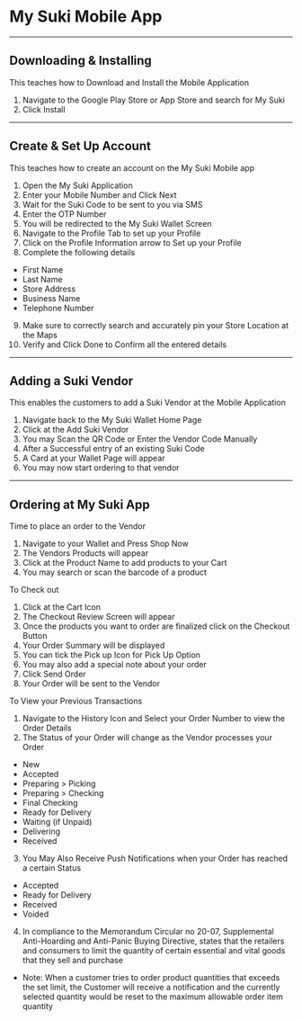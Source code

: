 
My Suki Mobile App
=======

---
Downloading & Installing
----------
This teaches how to Download and Install
the Mobile Application

1. Navigate to the Google Play Store or App Store and search for My Suki
2. Click Install

---
Create & Set Up Account
----------
This teaches how to create an account on
the My Suki Mobile app

1. Open the My Suki Application
2. Enter your Mobile Number and Click Next
3. Wait for the Suki Code to be sent to you via SMS
4. Enter the OTP Number
5. You will be redirected to the My Suki Wallet Screen
6. Navigate to the Profile Tab to set up your Profile
7. Click on the Profile Information arrow to Set up your Profile
8. Complete the following details
  * First Name
  * Last Name
  * Store Address
  * Business Name
  * Telephone Number
9. Make sure to correctly search and accurately pin your Store Location at the Maps
10. Verify and Click Done to Confirm all the entered details

---
Adding a Suki Vendor
----------
This enables the customers to add a Suki Vendor at the Mobile Application

1. Navigate back to the My Suki Wallet Home Page
2. Click at the Add Suki Vendor
3. You may Scan the QR Code or Enter the Vendor Code Manually
4. After a Successful entry of an existing Suki Code
5. A Card at your Wallet Page will appear
6. You may now start ordering to that vendor

---
Ordering at My Suki App
----------
Time to place an order to the Vendor

1. Navigate to your Wallet and Press Shop Now
2. The Vendors Products will appear
3. Click at the Product Name to add products to your Cart
4. You may search or scan the barcode of a product

To Check out

1. Click at the Cart Icon
2. The Checkout Review Screen will appear
3. Once the products you want to order are finalized click on the Checkout Button
4. Your Order Summary will be displayed
5. You can tick the Pick up Icon for Pick Up Option
6. You may also add a special note about your order
7. Click Send Order
8. Your Order will be sent to the Vendor

To View your Previous Transactions

1. Navigate to the History Icon and Select your Order Number to view the Order Details
2. The Status of your Order will change as the Vendor processes your Order
  * New
  * Accepted
  * Preparing > Picking
  * Preparing > Checking
  * Final Checking
  * Ready for Delivery
  * Waiting (if Unpaid)
  * Delivering
  * Received

3. You May Also Receive Push Notifications when your Order has reached a certain Status
  * Accepted
  * Ready for Delivery 
  * Received
  * Voided

4. In compliance to the Memorandum Circular no 20-07, Supplemental Anti-Hoarding and Anti-Panic Buying Directive, states that the retailers and consumers to limit the quantity of certain essential and vital goods that they sell and purchase

  * Note: When a customer tries to order product quantities that exceeds the set limit, the Customer will receive a notification and the currently selected quantity would be reset to the maximum allowable order item quantity